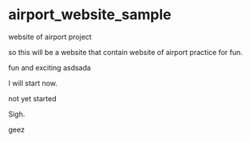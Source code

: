 # airport_website_sample
website of airport project

so this will be a website that contain website of airport practice for fun.

fun and exciting
asdsada

I will start now.

not yet started

Sigh.

geez
